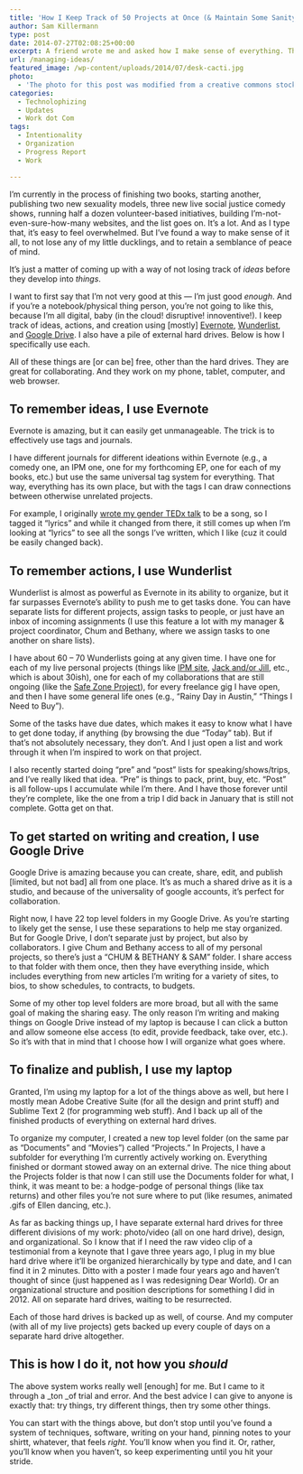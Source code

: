 ```yaml
---
title: 'How I Keep Track of 50 Projects at Once (& Maintain Some Sanity)'
author: Sam Killermann
type: post
date: 2014-07-27T02:08:25+00:00
excerpt: A friend wrote me and asked how I make sense of everything. This is what I replied.
url: /managing-ideas/
featured_image: /wp-content/uploads/2014/07/desk-cacti.jpg
photo:
  - 'The photo for this post was modified from a creative commons stock image. In reality, my desk has <em>far</em> more cacti.'
categories:
  - Technolophizing
  - Updates
  - Work dot Com
tags:
  - Intentionality
  - Organization
  - Progress Report
  - Work

---
```

I&#8217;m currently in the process of finishing two books, starting another, publishing two new sexuality models, three new live social justice comedy shows, running half a dozen volunteer-based initiatives, building I&#8217;m-not-even-sure-how-many websites, and the list goes on. It&#8217;s a lot. And as I type that, it&#8217;s easy to feel overwhelmed. But I&#8217;ve found a way to make sense of it all, to not lose any of my little ducklings, and to retain a semblance of peace of mind.

It&#8217;s just a matter of coming up with a way of not losing track of _ideas_ before they develop into _things_.

I want to first say that I&#8217;m not very good at this &#8212; I&#8217;m just good _enough_. And if you&#8217;re a notebook/physical thing person, you&#8217;re not going to like this, because I&#8217;m all digital, baby (in the cloud! disruptive! innoventive!). I keep track of ideas, actions, and creation using [mostly] [Evernote][1], [Wunderlist][2], and [Google Drive][3]. I also have a pile of external hard drives. Below is how I specifically use each.

All of these things are [or can be] free, other than the hard drives. They are great for collaborating. And they work on my phone, tablet, computer, and web browser.

## To remember ideas, I use Evernote

Evernote is amazing, but it can easily get unmanageable. The trick is to effectively use tags and journals.

I have different journals for different ideations within Evernote (e.g., a comedy one, an IPM one, one for my forthcoming EP, one for each of my books, etc.) but use the same universal tag system for everything. That way, everything has its own place, but with the tags I can draw connections between otherwise unrelated projects.

For example, I originally [wrote my gender TEDx talk][4] to be a song, so I tagged it &#8220;lyrics&#8221; and while it changed from there, it still comes up when I&#8217;m looking at &#8220;lyrics&#8221; to see all the songs I&#8217;ve written, which I like (cuz it could be easily changed back).

## To remember actions, I use Wunderlist

Wunderlist is almost as powerful as Evernote in its ability to organize, but it far surpasses Evernote&#8217;s ability to push me to get tasks done. You can have separate lists for different projects, assign tasks to people, or just have an inbox of incoming assignments (I use this feature a lot with my manager & project coordinator, Chum and Bethany, where we assign tasks to one another on share lists).

I have about 60 &#8211; 70 Wunderlists going at any given time. I have one for each of my live personal projects (things like [IPM site][5], [Jack and/or Jill][6], etc., which is about 30ish), one for each of my collaborations that are still ongoing (like the [Safe Zone Project][7]), for every freelance gig I have open, and then I have some general life ones (e.g., &#8220;Rainy Day in Austin,&#8221; &#8220;Things I Need to Buy&#8221;).

Some of the tasks have due dates, which makes it easy to know what I have to get done today, if anything (by browsing the due &#8220;Today&#8221; tab). But if that&#8217;s not absolutely necessary, they don&#8217;t. And I just open a list and work through it when I&#8217;m inspired to work on that project.

I also recently started doing &#8220;pre&#8221; and &#8220;post&#8221; lists for speaking/shows/trips, and I&#8217;ve really liked that idea. &#8220;Pre&#8221; is things to pack, print, buy, etc. &#8220;Post&#8221; is all follow-ups I accumulate while I&#8217;m there. And I have those forever until they&#8217;re complete, like the one from a trip I did back in January that is still not complete. Gotta get on that.

## To get started on writing and creation, I use Google Drive

Google Drive is amazing because you can create, share, edit, and publish [limited, but not bad] all from one place. It&#8217;s as much a shared drive as it is a studio, and because of the universality of google accounts, it&#8217;s perfect for collaboration.

Right now, I have 22 top level folders in my Google Drive. As you&#8217;re starting to likely get the sense, I use these separations to help me stay organized. But for Google Drive, I don&#8217;t separate just by project, but also by collaborators. I give Chum and Bethany access to all of my personal projects, so there&#8217;s just a &#8220;CHUM & BETHANY & SAM&#8221; folder. I share access to that folder with them once, then they have everything inside, which includes everything from new articles I&#8217;m writing for a variety of sites, to bios, to show schedules, to contracts, to budgets.

Some of my other top level folders are more broad, but all with the same goal of making the sharing easy. The only reason I&#8217;m writing and making things on Google Drive instead of my laptop is because I can click a button and allow someone else access (to edit, provide feedback, take over, etc.). So it&#8217;s with that in mind that I choose how I will organize what goes where.

## To finalize and publish, I use my laptop

Granted, I&#8217;m using my laptop for a lot of the things above as well, but here I mostly mean Adobe Creative Suite (for all the design and print stuff) and Sublime Text 2 (for programming web stuff). And I back up all of the finished products of everything on external hard drives.

To organize my computer, I created a new top level folder (on the same par as &#8220;Documents&#8221; and &#8220;Movies&#8221;) called &#8220;Projects.&#8221; In Projects, I have a subfolder for everything I&#8217;m currently actively working on. Everything finished or dormant stowed away on an external drive. The nice thing about the Projects folder is that now I can still use the Documents folder for what, I think, it was meant to be: a hodge-podge of personal things (like tax returns) and other files you&#8217;re not sure where to put (like resumes, animated .gifs of Ellen dancing, etc.).

As far as backing things up, I have separate external hard drives for three different divisions of my work: photo/video (all on one hard drive), design, and organizational. So I know that if I need the raw video clip of a testimonial from a keynote that I gave three years ago, I plug in my blue hard drive where it&#8217;ll be organized hierarchically by type and date, and I can find it in 2 minutes. Ditto with a poster I made four years ago and haven&#8217;t thought of since (just happened as I was redesigning Dear World). Or an organizational structure and position descriptions for something I did in 2012. All on separate hard drives, waiting to be resurrected.

Each of those hard drives is backed up as well, of course. And my computer (with all of my live projects) gets backed up every couple of days on a separate hard drive altogether.

## This is how I do it, not how you _should_

The above system works really well [enough] for me. But I came to it through a _ton _of trial and error. And the best advice I can give to anyone is exactly that: try things, try different things, then try some other things.

You can start with the things above, but don&#8217;t stop until you&#8217;ve found a system of techniques, software, writing on your hand, pinning notes to your shirtt, whatever, that feels _right_. You&#8217;ll know when you find it. Or, rather, you&#8217;ll know when you haven&#8217;t, so keep experimenting until you hit your stride.

 [1]: https://www.evernote.com/
 [2]: http://wunderlist.com
 [3]: http://drive.google.com
 [4]: www.youtube.com/watch?v=NRcPXtqdKjE
 [5]: http://itspronouncedmetrosexual.com
 [6]: http://jackandorjill.com
 [7]: http://thesafezoneproject.com
